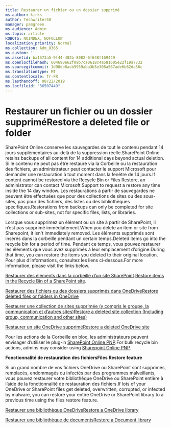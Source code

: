 ```yaml
---
title: Restaurer un fichier ou un dossier supprimé
ms.author: kirks
author: Techwriter40
manager: pamgreen
ms.audience: Admin
ms.topic: article
ROBOTS: NOINDEX, NOFOLLOW
localization_priority: Normal
ms.collection: Adm_O365
ms.custom: ''
ms.assetid: ba1573a5-9f44-482b-8082-6f648f169449
ms.openlocfilehash: 604690e62f09b7ca0618c4a581605e22f19a7732
ms.sourcegitcommit: 1d98db8acb9959aba3b5e308a567ade6b62da56c
ms.translationtype: MT
ms.contentlocale: fr-FR
ms.lasthandoff: 08/22/2019
ms.locfileid: "36507449"
---
```

# <a name="restore-a-deleted-file-or-folder"></a><span data-ttu-id="8830c-102">Restaurer un fichier ou un dossier supprimé</span><span class="sxs-lookup"><span data-stu-id="8830c-102">Restore a deleted file or folder</span></span>

<span data-ttu-id="8830c-103">SharePoint Online conserve les sauvegardes de tout le contenu pendant 14 jours supplémentaires au-delà de la suppression réelle.</span><span class="sxs-lookup"><span data-stu-id="8830c-103">SharePoint Online retains backups of all content for 14 additional days beyond actual deletion.</span></span> <span data-ttu-id="8830c-104">Si le contenu ne peut pas être restauré via la Corbeille ou la restauration des fichiers, un administrateur peut contacter le support Microsoft pour demander une restauration à tout moment dans la fenêtre de 14 jours.</span><span class="sxs-lookup"><span data-stu-id="8830c-104">If content cannot be restored via the Recycle Bin or Files Restore, an administrator can contact Microsoft Support to request a restore any time inside the 14 day window.</span></span> <span data-ttu-id="8830c-105">Les restaurations à partir de sauvegardes ne peuvent être effectuées que pour des collections de sites ou des sous-sites, pas pour des fichiers, des listes ou des bibliothèques spécifiques.</span><span class="sxs-lookup"><span data-stu-id="8830c-105">Restorations from backups can only be completed for site collections or sub-sites, not for specific files, lists, or libraries.</span></span>

<span data-ttu-id="8830c-106">Lorsque vous supprimez un élément ou un site à partir de SharePoint, il n’est pas supprimé immédiatement.</span><span class="sxs-lookup"><span data-stu-id="8830c-106">When you delete an item or site from Sharepoint, it isn't immediately removed.</span></span> <span data-ttu-id="8830c-107">Les éléments supprimés sont insérés dans la corbeille pendant un certain temps.</span><span class="sxs-lookup"><span data-stu-id="8830c-107">Deleted items go into the recycle bin for a period of time.</span></span> <span data-ttu-id="8830c-108">Pendant ce temps, vous pouvez restaurer les éléments que vous avez supprimés à leur emplacement d’origine.</span><span class="sxs-lookup"><span data-stu-id="8830c-108">During that time, you can restore the items you deleted to their original location.</span></span> <span data-ttu-id="8830c-109">Pour plus d’informations, consultez les liens ci-dessous.</span><span class="sxs-lookup"><span data-stu-id="8830c-109">For more information, please visit the links below.</span></span>

<span data-ttu-id="8830c-110">[Restaurer des éléments dans la corbeille d’un site SharePoint](https://support.office.com/article/restore-deleted-items-from-the-site-collection-recycle-bin-5fa924ee-16d7-487b-9a0a-021b9062d14b?ui=en-US&amp;rs=en-US&amp;ad=US).</span><span class="sxs-lookup"><span data-stu-id="8830c-110">[Restore items in the Recycle Bin of a SharePoint site](https://support.office.com/article/restore-deleted-items-from-the-site-collection-recycle-bin-5fa924ee-16d7-487b-9a0a-021b9062d14b?ui=en-US&amp;rs=en-US&amp;ad=US).</span></span>

[<span data-ttu-id="8830c-111">Restaurer des fichiers ou des dossiers supprimés dans OneDrive</span><span class="sxs-lookup"><span data-stu-id="8830c-111">Restore deleted files or folders in OneDrive</span></span>](https://support.office.com/article/Restore-deleted-files-or-folders-in-OneDrive-949ada80-0026-4db3-a953-c99083e6a84f)

[<span data-ttu-id="8830c-112">Restaurer une collection de sites supprimée (y compris le groupe, la communication et d’autres sites)</span><span class="sxs-lookup"><span data-stu-id="8830c-112">Restore a deleted site collection (Including group, communication and other sites)</span></span>](https://docs.microsoft.com/sharepoint/restore-deleted-site-collection)

[<span data-ttu-id="8830c-113">Restaurer un site OneDrive supprimé</span><span class="sxs-lookup"><span data-stu-id="8830c-113">Restore a deleted OneDrive site</span></span>](https://docs.microsoft.com/onedrive/restore-deleted-onedrive)

<span data-ttu-id="8830c-114">Pour les actions de la Corbeille en bloc, les administrateurs peuvent envisager d’utiliser le plug-in [SharePoint Online PNP](https://docs.microsoft.com/powershell/sharepoint/sharepoint-pnp/sharepoint-pnp-cmdlets?view=sharepoint-ps).</span><span class="sxs-lookup"><span data-stu-id="8830c-114">For bulk recycle bin actions, admins may consider using [Sharepoint Online PNP](https://docs.microsoft.com/powershell/sharepoint/sharepoint-pnp/sharepoint-pnp-cmdlets?view=sharepoint-ps).</span></span>

<span data-ttu-id="8830c-115">**Fonctionnalité de restauration des fichiers**</span><span class="sxs-lookup"><span data-stu-id="8830c-115">**Files Restore feature**</span></span>

<span data-ttu-id="8830c-116">Si un grand nombre de vos fichiers OneDrive ou SharePoint sont supprimés, remplacés, endommagés ou infectés par des programmes malveillants, vous pouvez restaurer votre bibliothèque OneDrive ou SharePoint entière à l’aide de la fonctionnalité de restauration des fichiers.</span><span class="sxs-lookup"><span data-stu-id="8830c-116">If lots of your OneDrive or SharePoint files get deleted, overwritten, corrupted, or infected by malware, you can restore your entire OneDrive or SharePoint library to a previous time using the files restore feature.</span></span>

[<span data-ttu-id="8830c-117">Restaurer une bibliothèque OneDrive</span><span class="sxs-lookup"><span data-stu-id="8830c-117">Restore a OneDrive library</span></span>](https://support.office.com/article/restore-your-onedrive-fa231298-759d-41cf-bcd0-25ac53eb8a15)

[<span data-ttu-id="8830c-118">Restaurer une bibliothèque de documents</span><span class="sxs-lookup"><span data-stu-id="8830c-118">Restore a Document library</span></span>](https://support.office.com/article/restore-a-document-library-317791c3-8bd0-4dfd-8254-3ca90883d39a?ui=en-US&amp;rs=en-US&amp;ad=US.)


